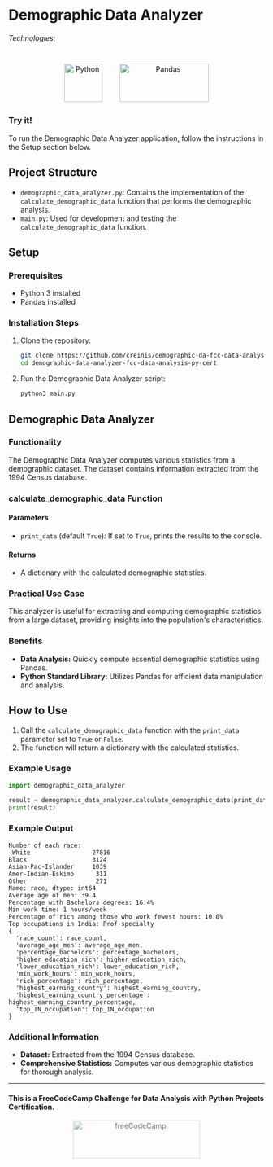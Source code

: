 # Demographic Data Analyzer

###### Technologies:
<p align="center">
<img src="https://img.icons8.com/color/75/000000/python.png" width="75" height="75" alt="Python" style="margin: 10px 15px 0 15px;" />
<img src="https://pandas.pydata.org/static/img/pandas_white.svg" width="175" height="75" alt="Pandas" style="margin: 10px 15px 0 15px;" />
</p>

### Try it!

To run the Demographic Data Analyzer application, follow the instructions in the Setup section below.

## Project Structure

- `demographic_data_analyzer.py`: Contains the implementation of the `calculate_demographic_data` function that performs the demographic analysis.
- `main.py`: Used for development and testing the `calculate_demographic_data` function.

## Setup

### Prerequisites

- Python 3 installed
- Pandas installed

### Installation Steps

1. Clone the repository:
   ```bash
   git clone https://github.com/creinis/demographic-da-fcc-data-analyses-py-cert.git
   cd demographic-data-analyzer-fcc-data-analysis-py-cert
   ```

2. Run the Demographic Data Analyzer script:
   ```bash
   python3 main.py
   ```

## Demographic Data Analyzer

### Functionality

The Demographic Data Analyzer computes various statistics from a demographic dataset. The dataset contains information extracted from the 1994 Census database.

### calculate_demographic_data Function

#### Parameters

- `print_data` (default `True`): If set to `True`, prints the results to the console.

#### Returns

- A dictionary with the calculated demographic statistics.

### Practical Use Case

This analyzer is useful for extracting and computing demographic statistics from a large dataset, providing insights into the population's characteristics.

### Benefits

- **Data Analysis:** Quickly compute essential demographic statistics using Pandas.
- **Python Standard Library:** Utilizes Pandas for efficient data manipulation and analysis.

## How to Use

1. Call the `calculate_demographic_data` function with the `print_data` parameter set to `True` or `False`.
2. The function will return a dictionary with the calculated statistics.

### Example Usage

```python
import demographic_data_analyzer

result = demographic_data_analyzer.calculate_demographic_data(print_data=True)
print(result)
```

### Example Output

```plaintext
Number of each race:
 White                 27816
Black                  3124
Asian-Pac-Islander     1039
Amer-Indian-Eskimo      311
Other                   271
Name: race, dtype: int64
Average age of men: 39.4
Percentage with Bachelors degrees: 16.4%
Min work time: 1 hours/week
Percentage of rich among those who work fewest hours: 10.0%
Top occupations in India: Prof-specialty
{
  'race_count': race_count,
  'average_age_men': average_age_men,
  'percentage_bachelors': percentage_bachelors,
  'higher_education_rich': higher_education_rich,
  'lower_education_rich': lower_education_rich,
  'min_work_hours': min_work_hours,
  'rich_percentage': rich_percentage,
  'highest_earning_country': highest_earning_country,
  'highest_earning_country_percentage': highest_earning_country_percentage,
  'top_IN_occupation': top_IN_occupation
}
```

### Additional Information

- **Dataset:** Extracted from the 1994 Census database.
- **Comprehensive Statistics:** Computes various demographic statistics for thorough analysis.

---
#### This is a FreeCodeCamp Challenge for Data Analysis with Python Projects Certification.
<p align="center">
<img src="https://cdn.freecodecamp.org/platform/universal/fcc_primary.svg" width="250" height="75" alt="freeCodeCamp" style="margin: 0 15px; opacity: 0.6" />
</p>
